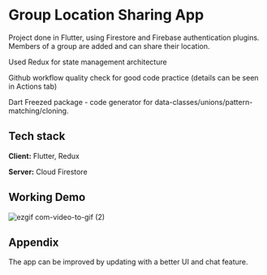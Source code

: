 
# Group Location Sharing App

Project done in Flutter, using Firestore and Firebase authentication plugins. Members of a group are added and can share their location. 

Used Redux for state management architecture

Github workflow quality check for good code practice (details can be seen in Actions tab)

Dart Freezed package - code generator for data-classes/unions/pattern-matching/cloning.
## Tech stack 

**Client:** Flutter, Redux

**Server:** Cloud Firestore


## Working Demo

![ezgif com-video-to-gif (2)](https://user-images.githubusercontent.com/60811662/231006269-2edf4169-6cc6-48c5-8963-d06237c83c88.gif)



## Appendix

The app can be improved by updating with a better UI and chat feature.


